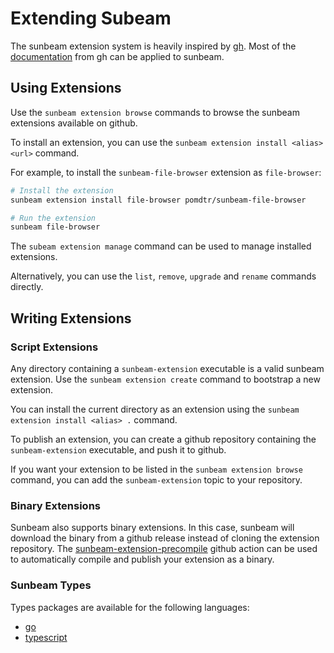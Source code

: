 # Extending Subeam

The sunbeam extension system is heavily inspired by [gh](https://cli.github.com). Most of the [documentation](https://docs.github.com/en/github-cli/github-cli/creating-github-cli-extensions) from gh can be applied to sunbeam.

## Using Extensions

Use the `sunbeam extension browse` commands to browse the sunbeam extensions available on github.

To install an extension, you can use the `sunbeam extension install <alias> <url>` command.

For example, to install the `sunbeam-file-browser` extension as `file-browser`:

```bash
# Install the extension
sunbeam extension install file-browser pomdtr/sunbeam-file-browser

# Run the extension
sunbeam file-browser
```

The `subeam extension manage` command can be used to manage installed extensions.

Alternatively, you can use the `list`, `remove`, `upgrade` and `rename` commands directly.

## Writing Extensions

### Script Extensions

Any directory containing a `sunbeam-extension` executable is a valid sunbeam extension.
Use the `sunbeam extension create` command to bootstrap a new extension.

You can install the current directory as an extension using the `sunbeam extension install <alias> .` command.

To publish an extension, you can create a github repository containing the `sunbeam-extension` executable, and push it to github.

If you want your extension to be listed in the `sunbeam extension browse` command, you can add the `sunbeam-extension` topic to your repository.

### Binary Extensions

Sunbeam also supports binary extensions. In this case, sunbeam will download the binary from a github release instead of cloning the extension repository. The [sunbeam-extension-precompile](https://github.com/pomdtr/sunbeam-extension-precompile) github action can be used to automatically compile and publish your extension as a binary.

### Sunbeam Types

Types packages are available for the following languages:

- [go](https://pkg.go.dev/github.com/pomdtr/sunbeam/types)
- [typescript](https://www.npmjs.com/package/sunbeam-types)
